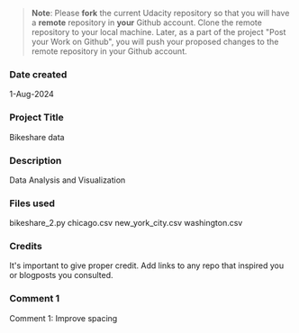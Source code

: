 >**Note**: Please **fork** the current Udacity repository so that you will have a **remote** repository in **your** Github account. Clone the remote repository to your local machine. Later, as a part of the project "Post your Work on Github", you will push your proposed changes to the remote repository in your Github account.

### Date created
1-Aug-2024

### Project Title
Bikeshare data

### Description
Data Analysis and Visualization

### Files used
bikeshare_2.py
chicago.csv
new_york_city.csv
washington.csv

### Credits
It's important to give proper credit. Add links to any repo that inspired you or blogposts you consulted.

### Comment 1
Comment 1: Improve spacing

